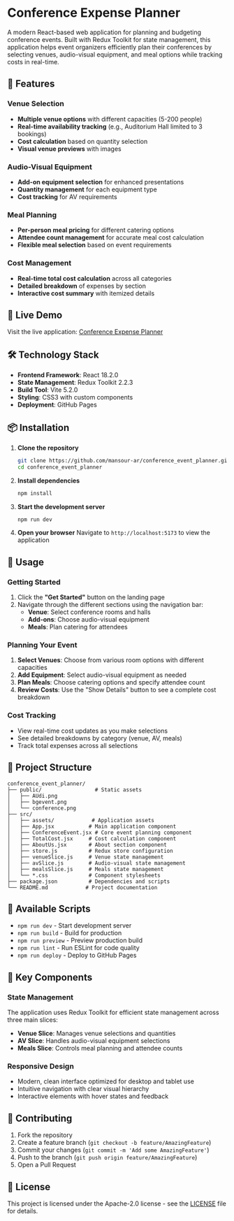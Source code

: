 # Conference Expense Planner

A modern React-based web application for planning and budgeting conference events. Built with Redux Toolkit for state management, this application helps event organizers efficiently plan their conferences by selecting venues, audio-visual equipment, and meal options while tracking costs in real-time.

## 🌟 Features

### Venue Selection

- **Multiple venue options** with different capacities (5-200 people)
- **Real-time availability tracking** (e.g., Auditorium Hall limited to 3 bookings)
- **Cost calculation** based on quantity selection
- **Visual venue previews** with images

### Audio-Visual Equipment

- **Add-on equipment selection** for enhanced presentations
- **Quantity management** for each equipment type
- **Cost tracking** for AV requirements

### Meal Planning

- **Per-person meal pricing** for different catering options
- **Attendee count management** for accurate meal cost calculation
- **Flexible meal selection** based on event requirements

### Cost Management

- **Real-time total cost calculation** across all categories
- **Detailed breakdown** of expenses by section
- **Interactive cost summary** with itemized details

## 🚀 Live Demo

Visit the live application: [Conference Expense Planner](https://mansour-ar.github.io/conference_event_planner/)

## 🛠️ Technology Stack

- **Frontend Framework**: React 18.2.0
- **State Management**: Redux Toolkit 2.2.3
- **Build Tool**: Vite 5.2.0
- **Styling**: CSS3 with custom components
- **Deployment**: GitHub Pages

## 📦 Installation

1. **Clone the repository**

   ```bash
   git clone https://github.com/mansour-ar/conference_event_planner.git
   cd conference_event_planner
   ```

2. **Install dependencies**

   ```bash
   npm install
   ```

3. **Start the development server**

   ```bash
   npm run dev
   ```

4. **Open your browser**
   Navigate to `http://localhost:5173` to view the application

## 🎯 Usage

### Getting Started

1. Click the **"Get Started"** button on the landing page
2. Navigate through the different sections using the navigation bar:
   - **Venue**: Select conference rooms and halls
   - **Add-ons**: Choose audio-visual equipment
   - **Meals**: Plan catering for attendees

### Planning Your Event

1. **Select Venues**: Choose from various room options with different capacities
2. **Add Equipment**: Select audio-visual equipment as needed
3. **Plan Meals**: Choose catering options and specify attendee count
4. **Review Costs**: Use the "Show Details" button to see a complete cost breakdown

### Cost Tracking

- View real-time cost updates as you make selections
- See detailed breakdowns by category (venue, AV, meals)
- Track total expenses across all selections

## 📁 Project Structure

```
conference_event_planner/
├── public/                 # Static assets
│   ├── AUdi.png
│   ├── bgevent.png
│   └── conference.png
├── src/
│   ├── assets/            # Application assets
│   ├── App.jsx           # Main application component
│   ├── ConferenceEvent.jsx # Core event planning component
│   ├── TotalCost.jsx     # Cost calculation component
│   ├── AboutUs.jsx       # About section component
│   ├── store.js          # Redux store configuration
│   ├── venueSlice.js     # Venue state management
│   ├── avSlice.js        # Audio-visual state management
│   ├── mealsSlice.js     # Meals state management
│   └── *.css             # Component stylesheets
├── package.json          # Dependencies and scripts
└── README.md            # Project documentation
```

## 🔧 Available Scripts

- `npm run dev` - Start development server
- `npm run build` - Build for production
- `npm run preview` - Preview production build
- `npm run lint` - Run ESLint for code quality
- `npm run deploy` - Deploy to GitHub Pages

## 🎨 Key Components

### State Management

The application uses Redux Toolkit for efficient state management across three main slices:

- **Venue Slice**: Manages venue selections and quantities
- **AV Slice**: Handles audio-visual equipment selections
- **Meals Slice**: Controls meal planning and attendee counts

### Responsive Design

- Modern, clean interface optimized for desktop and tablet use
- Intuitive navigation with clear visual hierarchy
- Interactive elements with hover states and feedback

## 🤝 Contributing

1. Fork the repository
2. Create a feature branch (`git checkout -b feature/AmazingFeature`)
3. Commit your changes (`git commit -m 'Add some AmazingFeature'`)
4. Push to the branch (`git push origin feature/AmazingFeature`)
5. Open a Pull Request

## 📝 License

This project is licensed under the Apache-2.0 license - see the [LICENSE](LICENSE) file for details.


